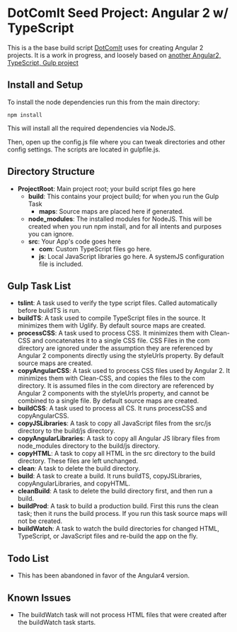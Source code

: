 # DotComIt Seed Project: Angular 2 w/ TypeScript

This is a the base build script [DotComIt](http://www.dot-com-it.com) uses for creating Angular 2 projects.
It is a work in progress, and loosely based on [another Angular2, TypeScript, Gulp project](https://github.com/kolorobot/angular2-typescript-gulp)


## Install and Setup

To install the node dependencies run this from the main directory:

```
npm install
```

This will install all the required dependencies via NodeJS.

Then, open up the config.js file where you can tweak directories and other config settings. 
The scripts are located in gulpfile.js.


## Directory Structure

* **ProjectRoot**: Main project root; your build script files go here
    * **build**: This contains your project build; for when you run the Gulp Task
        * **maps**: Source maps are placed here if generated.
    * **node_modules**: The installed modules for NodeJS. This will be created when you run npm install, and for all intents and purposes you can ignore.
    * **src**: Your App's code goes here
        * **com**: Custom TypeScript files go here.
        * **js**: Local JavaScript libraries go here. A systemJS configuration file is included.


## Gulp Task List

* **tslint**: A task used to verify the type script files.  Called automatically before buildTS is run. 
* **buildTS**: A task used to compile TypeScript files in the source.  It minimizes them with Uglify.  By default source maps are created.
* **processCSS**: A task used to process CSS. It minimizes them with Clean-CSS and concatenates it to a single CSS file. CSS Files in the com directory are ignored under the assumption they are referenced by Angular 2 components directly using the styleUrls property. By default source maps are created.
* **copyAngularCSS**: A task used to process CSS files used by Angular 2.  It minimizes them with Clean-CSS, and copies the files to the com directory. It is assumed files in the com directory are referenced by Angular 2 components with the styleUrls property, and cannot be combined to a single file. By default source maps are created.
* **buildCSS**: A task used to process all CS. It runs processCSS and copyAngularCSS.
* **copyJSLibraries**: A task to copy all JavaScript files from the src/js directory to the build/js directory.
* **copyAngularLibraries**: A task to copy all Angular JS library files from node_modules directory to the build/js directory.
* **copyHTML**: A task to copy all HTML in the src directory to the build directory. These files are left unchanged.
* **clean**: A task to delete the build directory.
* **build**: A task to create a build. It runs buildTS, copyJSLibraries, copyAngularLibraries, and copyHTML.
* **cleanBuild**: A task to delete the build directory first, and then run a build.
* **buildProd**: A task to build a production build.  First this runs the clean task; then it runs the build process.  If you run this task source maps will not be created.
* **buildWatch**: A task to watch the build directories for changed HTML, TypeScript, or JavaScript files and re-build the app on the fly.

## Todo List

* This has been abandoned in favor of the Angular4 version.  

## Known Issues

* The buildWatch task will not process HTML files that were created after the buildWatch task starts.
